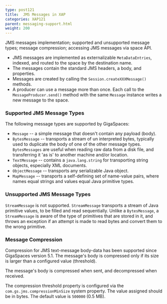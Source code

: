 ```yaml
---
type: post121
title:  JMS Messages in XAP
categories: XAP121
parent: messaging-support.html
weight: 200
---
```


JMS messages implementation; supported and unsupported message types; message compression; accessing JMS messages via space API.


- JMS messages are implemented as externalizable `MetaDataEntries`, indexed, and routed to the space by the destination name.
- The messages contain the standard JMS headers, a body, and properties.
- Messages are created by calling the `Session.createXXXMessage()` methods.
- A producer can use a message more than once. Each call to the `MessageProducer.send()` method with the same `Message` instance writes a new message to the space.

### Supported JMS Message Types

The following message types are supported by GigaSpaces:

- `Message` -- a simple message that doesn't contain any payload (body).
- `BytesMessage` -- transports a stream of un interpreted bytes, typically used to duplicate the body of one of the other message types. `BytesMessages` are useful when reading raw data from a disk file, and transferring it 'as is' to another machine and/or location.
- `TextMessage` -- contains a `java.lang.string` for transporting string objects, especially XML documents.
- `ObjectMessage` -- transports any serializable Java object.
- `MapMessage` -- transports a self-defining set of name-value pairs, where names equal strings and values equal Java primitive types.

### Unsupported JMS Message Types

`StreamMessage` is not supported. `StreamMessage` transports a stream of Java primitive values, to be filled and read sequentially. Unlike a `BytesMessage`, a `StreamMessage` is aware of the type of primitives that are stored in it, and throws an exception if an attempt is made to read bytes and convert them to the wrong primitive.

### Message Compression

Compression for JMS text-message body-data has been supported since GigaSpaces version 5.1. The message's body is compressed only if its size is larger than a configured value (threshold).

The message's body is compressed when sent, and decompressed when received.

The compression threshold property is configured via the `com.gs.jms.compressionMinSize` system property. The value assigned should be in bytes. The default value is `500000` (0.5 MB).
